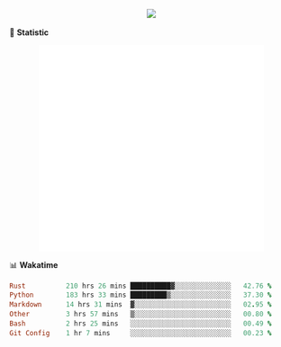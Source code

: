 <!-- https://github.com/DenverCoder1/readme-typing-svg -->
<p align="center">
<img src="https://readme-typing-svg.demolab.com?font=Orbitron&size=25&pause=1000&center=true&vCenter=true&random=false&width=600&lines=Welcome+to+my+GitHub+profile+page!" />


🌟 **Statistic**

<p align="center">
  <img width="400" align="top" src="https://github.com/fllesser/fllesser/blob/main/left.svg" />
  <img width="400" align="top" src="https://github.com/fllesser/fllesser/blob/main/right.svg" />
</p>


📊 **Wakatime**

<!--START_SECTION:waka-->

```ruby
Rust          210 hrs 26 mins ██████████▓░░░░░░░░░░░░░░   42.76 %
Python        183 hrs 33 mins █████████▒░░░░░░░░░░░░░░░   37.30 %
Markdown      14 hrs 31 mins  ▓░░░░░░░░░░░░░░░░░░░░░░░░   02.95 %
Other         3 hrs 57 mins   ▒░░░░░░░░░░░░░░░░░░░░░░░░   00.80 %
Bash          2 hrs 25 mins   ░░░░░░░░░░░░░░░░░░░░░░░░░   00.49 %
Git Config    1 hr 7 mins     ░░░░░░░░░░░░░░░░░░░░░░░░░   00.23 %
```

<!--END_SECTION:waka-->

